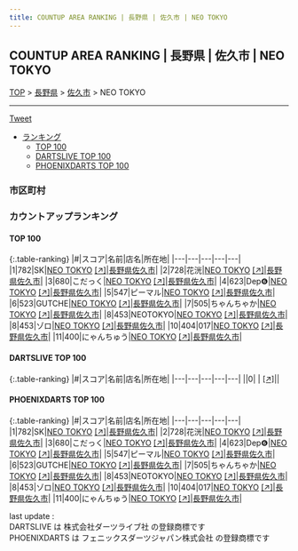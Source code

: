```yaml
---
title: COUNTUP AREA RANKING | 長野県 | 佐久市 | NEO TOKYO
---
```

## COUNTUP AREA RANKING | 長野県 | 佐久市 | NEO TOKYO

[TOP](/darts/rank/) > [長野県](/darts/rank/長野県/) > [佐久市](/darts/rank/長野県/佐久市/) > NEO TOKYO

___

<a href="https://twitter.com/share?ref_src=twsrc%5Etfw" data-text="COUNTUP AREA RANKING | 長野県佐久市NEO TOKYO" class="twitter-share-button" data-hashtags="DARTSLIVE,PHOENIXDARTS,darts,ダーツ" data-show-count="false">Tweet</a>

* [ランキング](#カウントアップランキング)
    * [TOP 100](#top-100)
    * [DARTSLIVE TOP 100](#dartslive-top-100)
    * [PHOENIXDARTS TOP 100](#phoenixdarts-top-100)

### 市区町村

<ul>

</ul>

### カウントアップランキング

#### TOP 100



{:.table-ranking}
|#|スコア|名前|店名|所在地|
|---|---|---|---|---|
|1|782|<span class="rank-name-pd">SK</span>|<a href="/darts/rank/shops/93569.html">NEO TOKYO</a> <a href="https://vs.phoenixdarts.com/jp/shop/shopDetailInfo/s_93569?s_seq=93569">[↗]</a>|<a href="/darts/rank/長野県/佐久市">長野県佐久市</a>|
|2|728|<span class="rank-name-pd">花洸</span>|<a href="/darts/rank/shops/93569.html">NEO TOKYO</a> <a href="https://vs.phoenixdarts.com/jp/shop/shopDetailInfo/s_93569?s_seq=93569">[↗]</a>|<a href="/darts/rank/長野県/佐久市">長野県佐久市</a>|
|3|680|<span class="rank-name-pd">こだっく</span>|<a href="/darts/rank/shops/93569.html">NEO TOKYO</a> <a href="https://vs.phoenixdarts.com/jp/shop/shopDetailInfo/s_93569?s_seq=93569">[↗]</a>|<a href="/darts/rank/長野県/佐久市">長野県佐久市</a>|
|4|623|<span class="rank-name-pd">Dep❻</span>|<a href="/darts/rank/shops/93569.html">NEO TOKYO</a> <a href="https://vs.phoenixdarts.com/jp/shop/shopDetailInfo/s_93569?s_seq=93569">[↗]</a>|<a href="/darts/rank/長野県/佐久市">長野県佐久市</a>|
|5|547|<span class="rank-name-pd">ピーマル</span>|<a href="/darts/rank/shops/93569.html">NEO TOKYO</a> <a href="https://vs.phoenixdarts.com/jp/shop/shopDetailInfo/s_93569?s_seq=93569">[↗]</a>|<a href="/darts/rank/長野県/佐久市">長野県佐久市</a>|
|6|523|<span class="rank-name-pd">GUTCHE</span>|<a href="/darts/rank/shops/93569.html">NEO TOKYO</a> <a href="https://vs.phoenixdarts.com/jp/shop/shopDetailInfo/s_93569?s_seq=93569">[↗]</a>|<a href="/darts/rank/長野県/佐久市">長野県佐久市</a>|
|7|505|<span class="rank-name-pd">ちゃんちゃか</span>|<a href="/darts/rank/shops/93569.html">NEO TOKYO</a> <a href="https://vs.phoenixdarts.com/jp/shop/shopDetailInfo/s_93569?s_seq=93569">[↗]</a>|<a href="/darts/rank/長野県/佐久市">長野県佐久市</a>|
|8|453|<span class="rank-name-pd">NEOTOKYO</span>|<a href="/darts/rank/shops/93569.html">NEO TOKYO</a> <a href="https://vs.phoenixdarts.com/jp/shop/shopDetailInfo/s_93569?s_seq=93569">[↗]</a>|<a href="/darts/rank/長野県/佐久市">長野県佐久市</a>|
|8|453|<span class="rank-name-pd">ゾロ</span>|<a href="/darts/rank/shops/93569.html">NEO TOKYO</a> <a href="https://vs.phoenixdarts.com/jp/shop/shopDetailInfo/s_93569?s_seq=93569">[↗]</a>|<a href="/darts/rank/長野県/佐久市">長野県佐久市</a>|
|10|404|<span class="rank-name-pd">017</span>|<a href="/darts/rank/shops/93569.html">NEO TOKYO</a> <a href="https://vs.phoenixdarts.com/jp/shop/shopDetailInfo/s_93569?s_seq=93569">[↗]</a>|<a href="/darts/rank/長野県/佐久市">長野県佐久市</a>|
|11|400|<span class="rank-name-pd">にゃんちゅう</span>|<a href="/darts/rank/shops/93569.html">NEO TOKYO</a> <a href="https://vs.phoenixdarts.com/jp/shop/shopDetailInfo/s_93569?s_seq=93569">[↗]</a>|<a href="/darts/rank/長野県/佐久市">長野県佐久市</a>|


#### DARTSLIVE TOP 100



{:.table-ranking}
|#|スコア|名前|店名|所在地|
|---|---|---|---|---|
||0|<span class="rank-name-dl"> </span>|<a href="/darts/rank/shops/.html"></a> <a href="">[↗]</a>|<a href="/darts/rank//"></a>|


#### PHOENIXDARTS TOP 100



{:.table-ranking}
|#|スコア|名前|店名|所在地|
|---|---|---|---|---|
|1|782|<span class="rank-name-pd">SK</span>|<a href="/darts/rank/shops/93569.html">NEO TOKYO</a> <a href="https://vs.phoenixdarts.com/jp/shop/shopDetailInfo/s_93569?s_seq=93569">[↗]</a>|<a href="/darts/rank/長野県/佐久市">長野県佐久市</a>|
|2|728|<span class="rank-name-pd">花洸</span>|<a href="/darts/rank/shops/93569.html">NEO TOKYO</a> <a href="https://vs.phoenixdarts.com/jp/shop/shopDetailInfo/s_93569?s_seq=93569">[↗]</a>|<a href="/darts/rank/長野県/佐久市">長野県佐久市</a>|
|3|680|<span class="rank-name-pd">こだっく</span>|<a href="/darts/rank/shops/93569.html">NEO TOKYO</a> <a href="https://vs.phoenixdarts.com/jp/shop/shopDetailInfo/s_93569?s_seq=93569">[↗]</a>|<a href="/darts/rank/長野県/佐久市">長野県佐久市</a>|
|4|623|<span class="rank-name-pd">Dep❻</span>|<a href="/darts/rank/shops/93569.html">NEO TOKYO</a> <a href="https://vs.phoenixdarts.com/jp/shop/shopDetailInfo/s_93569?s_seq=93569">[↗]</a>|<a href="/darts/rank/長野県/佐久市">長野県佐久市</a>|
|5|547|<span class="rank-name-pd">ピーマル</span>|<a href="/darts/rank/shops/93569.html">NEO TOKYO</a> <a href="https://vs.phoenixdarts.com/jp/shop/shopDetailInfo/s_93569?s_seq=93569">[↗]</a>|<a href="/darts/rank/長野県/佐久市">長野県佐久市</a>|
|6|523|<span class="rank-name-pd">GUTCHE</span>|<a href="/darts/rank/shops/93569.html">NEO TOKYO</a> <a href="https://vs.phoenixdarts.com/jp/shop/shopDetailInfo/s_93569?s_seq=93569">[↗]</a>|<a href="/darts/rank/長野県/佐久市">長野県佐久市</a>|
|7|505|<span class="rank-name-pd">ちゃんちゃか</span>|<a href="/darts/rank/shops/93569.html">NEO TOKYO</a> <a href="https://vs.phoenixdarts.com/jp/shop/shopDetailInfo/s_93569?s_seq=93569">[↗]</a>|<a href="/darts/rank/長野県/佐久市">長野県佐久市</a>|
|8|453|<span class="rank-name-pd">NEOTOKYO</span>|<a href="/darts/rank/shops/93569.html">NEO TOKYO</a> <a href="https://vs.phoenixdarts.com/jp/shop/shopDetailInfo/s_93569?s_seq=93569">[↗]</a>|<a href="/darts/rank/長野県/佐久市">長野県佐久市</a>|
|8|453|<span class="rank-name-pd">ゾロ</span>|<a href="/darts/rank/shops/93569.html">NEO TOKYO</a> <a href="https://vs.phoenixdarts.com/jp/shop/shopDetailInfo/s_93569?s_seq=93569">[↗]</a>|<a href="/darts/rank/長野県/佐久市">長野県佐久市</a>|
|10|404|<span class="rank-name-pd">017</span>|<a href="/darts/rank/shops/93569.html">NEO TOKYO</a> <a href="https://vs.phoenixdarts.com/jp/shop/shopDetailInfo/s_93569?s_seq=93569">[↗]</a>|<a href="/darts/rank/長野県/佐久市">長野県佐久市</a>|
|11|400|<span class="rank-name-pd">にゃんちゅう</span>|<a href="/darts/rank/shops/93569.html">NEO TOKYO</a> <a href="https://vs.phoenixdarts.com/jp/shop/shopDetailInfo/s_93569?s_seq=93569">[↗]</a>|<a href="/darts/rank/長野県/佐久市">長野県佐久市</a>|


<div class="footer border-top border-gray-light mt-5 pt-3 text-right text-gray">
    last update : <span style="font-weight: italic" id="foot_last_modified"></span><br />
    DARTSLIVE は 株式会社ダーツライブ社 の登録商標です<br />
    PHOENIXDARTS は フェニックスダーツジャパン株式会社 の登録商標です<br />
</div>

<script src="https://cdnjs.cloudflare.com/ajax/libs/jquery.tablesorter/2.31.3/js/jquery.tablesorter.min.js" integrity="sha512-qzgd5cYSZcosqpzpn7zF2ZId8f/8CHmFKZ8j7mU4OUXTNRd5g+ZHBPsgKEwoqxCtdQvExE5LprwwPAgoicguNg==" crossorigin="anonymous" referrerpolicy="no-referrer"></script>
<link rel="stylesheet" href="https://cdnjs.cloudflare.com/ajax/libs/jquery.tablesorter/2.31.3/css/theme.default.min.css" integrity="sha512-wghhOJkjQX0Lh3NSWvNKeZ0ZpNn+SPVXX1Qyc9OCaogADktxrBiBdKGDoqVUOyhStvMBmJQ8ZdMHiR3wuEq8+w==" crossorigin="anonymous" referrerpolicy="no-referrer" />
<script>
$(function() {
    $(".table-ranking").tablesorter({sortList:[[0, 0]]});
    $("#foot_last_modified").text(formatDate(new Date(document.lastModified), 'yyyy-MM-dd HH:mm:ss'));
});
</script>

<script async src="https://platform.twitter.com/widgets.js" charset="utf-8"></script>